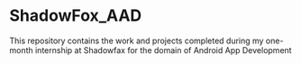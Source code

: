 # ShadowFox_AAD
This repository contains the work and projects completed during my one-month internship at Shadowfax for the domain of Android App Development
